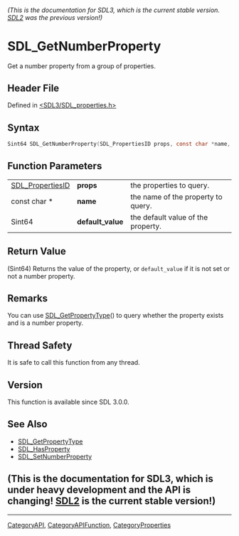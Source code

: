 ###### (This is the documentation for SDL3, which is the current stable version. [SDL2](https://wiki.libsdl.org/SDL2/) was the previous version!)
# SDL_GetNumberProperty

Get a number property from a group of properties.

## Header File

Defined in [<SDL3/SDL_properties.h>](https://github.com/libsdl-org/SDL/blob/main/include/SDL3/SDL_properties.h)

## Syntax

```c
Sint64 SDL_GetNumberProperty(SDL_PropertiesID props, const char *name, Sint64 default_value);
```

## Function Parameters

|                                      |                   |                                    |
| ------------------------------------ | ----------------- | ---------------------------------- |
| [SDL_PropertiesID](SDL_PropertiesID) | **props**         | the properties to query.           |
| const char *                         | **name**          | the name of the property to query. |
| Sint64                               | **default_value** | the default value of the property. |

## Return Value

(Sint64) Returns the value of the property, or `default_value` if it is not
set or not a number property.

## Remarks

You can use [SDL_GetPropertyType](SDL_GetPropertyType)() to query whether
the property exists and is a number property.

## Thread Safety

It is safe to call this function from any thread.

## Version

This function is available since SDL 3.0.0.

## See Also

- [SDL_GetPropertyType](SDL_GetPropertyType)
- [SDL_HasProperty](SDL_HasProperty)
- [SDL_SetNumberProperty](SDL_SetNumberProperty)


## (This is the documentation for SDL3, which is under heavy development and the API is changing! [SDL2](https://wiki.libsdl.org/SDL2/) is the current stable version!)



----
[CategoryAPI](CategoryAPI), [CategoryAPIFunction](CategoryAPIFunction), [CategoryProperties](CategoryProperties)

